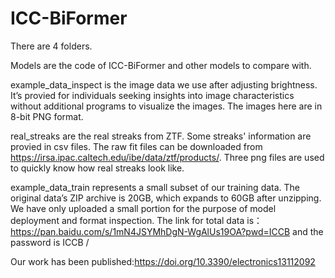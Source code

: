# ICC-BiFormer
There are 4 folders. 

Models are the code of ICC-BiFormer and other models to compare with.

example_data_inspect is the image data we use after adjusting brightness. It’s provied for individuals seeking insights into image characteristics without additional programs to visualize the images. The images here are in 8-bit PNG format.

real_streaks are the real streaks from ZTF. Some streaks' information are provied in csv files. The raw fit files can be downloaded from https://irsa.ipac.caltech.edu/ibe/data/ztf/products/. Three png files are used to quickly know how real streaks look like. 

example_data_train represents a small subset of our training data. The original data’s ZIP archive is 20GB, which expands to 60GB after unzipping. We have only uploaded a small portion for the purpose of model deployment and format inspection. The link for total data is：https://pan.baidu.com/s/1mN4JSYMhDgN-WgAlUs19OA?pwd=ICCB and the password is ICCB /

Our work has been published:https://doi.org/10.3390/electronics13112092 
